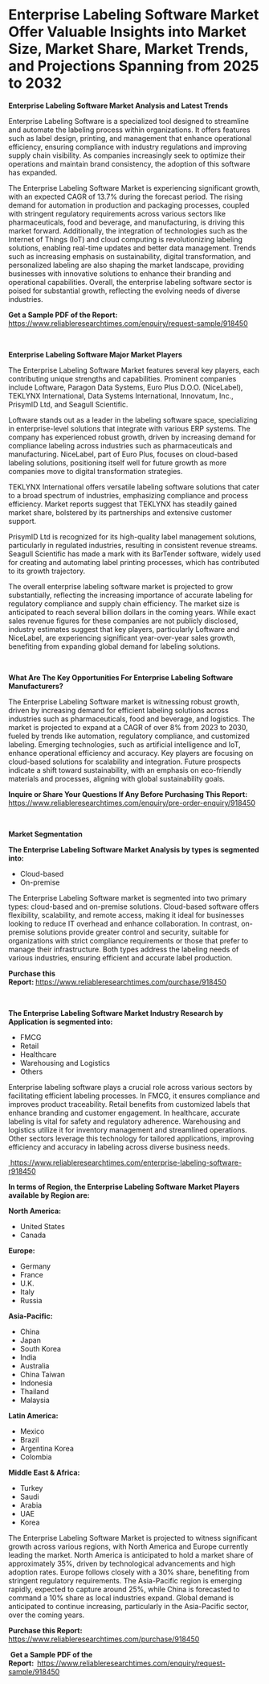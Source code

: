 <p><h1>Enterprise Labeling Software Market Offer Valuable Insights into Market Size, Market Share, Market Trends, and Projections Spanning from 2025 to 2032</h1></p><p><strong>Enterprise Labeling Software Market Analysis and Latest Trends</strong></p>
<p><p>Enterprise Labeling Software is a specialized tool designed to streamline and automate the labeling process within organizations. It offers features such as label design, printing, and management that enhance operational efficiency, ensuring compliance with industry regulations and improving supply chain visibility. As companies increasingly seek to optimize their operations and maintain brand consistency, the adoption of this software has expanded.</p><p>The Enterprise Labeling Software Market is experiencing significant growth, with an expected CAGR of 13.7% during the forecast period. The rising demand for automation in production and packaging processes, coupled with stringent regulatory requirements across various sectors like pharmaceuticals, food and beverage, and manufacturing, is driving this market forward. Additionally, the integration of technologies such as the Internet of Things (IoT) and cloud computing is revolutionizing labeling solutions, enabling real-time updates and better data management. Trends such as increasing emphasis on sustainability, digital transformation, and personalized labeling are also shaping the market landscape, providing businesses with innovative solutions to enhance their branding and operational capabilities. Overall, the enterprise labeling software sector is poised for substantial growth, reflecting the evolving needs of diverse industries.</p></p>
<p><strong>Get a Sample PDF of the Report:&nbsp;</strong> <a href="https://www.reliableresearchtimes.com/enquiry/request-sample/918450?utm_campaign=3202&utm_medium=2&utm_source=Github&utm_content=ia&utm_term=18042025&utm_id=enterprise-labeling-software">https://www.reliableresearchtimes.com/enquiry/request-sample/918450</a></p>
<p>&nbsp;</p>
<p><strong>Enterprise Labeling Software Major Market Players</strong></p>
<p><p>The Enterprise Labeling Software Market features several key players, each contributing unique strengths and capabilities. Prominent companies include Loftware, Paragon Data Systems, Euro Plus D.O.O. (NiceLabel), TEKLYNX International, Data Systems International, Innovatum, Inc., PrisymID Ltd, and Seagull Scientific.</p><p>Loftware stands out as a leader in the labeling software space, specializing in enterprise-level solutions that integrate with various ERP systems. The company has experienced robust growth, driven by increasing demand for compliance labeling across industries such as pharmaceuticals and manufacturing. NiceLabel, part of Euro Plus, focuses on cloud-based labeling solutions, positioning itself well for future growth as more companies move to digital transformation strategies.</p><p>TEKLYNX International offers versatile labeling software solutions that cater to a broad spectrum of industries, emphasizing compliance and process efficiency. Market reports suggest that TEKLYNX has steadily gained market share, bolstered by its partnerships and extensive customer support.</p><p>PrisymID Ltd is recognized for its high-quality label management solutions, particularly in regulated industries, resulting in consistent revenue streams. Seagull Scientific has made a mark with its BarTender software, widely used for creating and automating label printing processes, which has contributed to its growth trajectory.</p><p>The overall enterprise labeling software market is projected to grow substantially, reflecting the increasing importance of accurate labeling for regulatory compliance and supply chain efficiency. The market size is anticipated to reach several billion dollars in the coming years. While exact sales revenue figures for these companies are not publicly disclosed, industry estimates suggest that key players, particularly Loftware and NiceLabel, are experiencing significant year-over-year sales growth, benefiting from expanding global demand for labeling solutions.</p></p>
<p>&nbsp;</p>
<p><strong>What Are The Key Opportunities For Enterprise Labeling Software Manufacturers?</strong></p>
<p><p>The Enterprise Labeling Software market is witnessing robust growth, driven by increasing demand for efficient labeling solutions across industries such as pharmaceuticals, food and beverage, and logistics. The market is projected to expand at a CAGR of over 8% from 2023 to 2030, fueled by trends like automation, regulatory compliance, and customized labeling. Emerging technologies, such as artificial intelligence and IoT, enhance operational efficiency and accuracy. Key players are focusing on cloud-based solutions for scalability and integration. Future prospects indicate a shift toward sustainability, with an emphasis on eco-friendly materials and processes, aligning with global sustainability goals.</p></p>
<p><strong>Inquire or Share Your Questions If Any Before Purchasing This Report:</strong> <a href="https://www.reliableresearchtimes.com/enquiry/pre-order-enquiry/918450?utm_campaign=3202&utm_medium=2&utm_source=Github&utm_content=ia&utm_term=18042025&utm_id=enterprise-labeling-software">https://www.reliableresearchtimes.com/enquiry/pre-order-enquiry/918450</a></p>
<p>&nbsp;</p>
<p><strong>Market Segmentation</strong></p>
<p><strong>The Enterprise Labeling Software Market Analysis by types is segmented into:</strong></p>
<p><ul><li>Cloud-based</li><li>On-premise</li></ul></p>
<p><p>The Enterprise Labeling Software market is segmented into two primary types: cloud-based and on-premise solutions. Cloud-based software offers flexibility, scalability, and remote access, making it ideal for businesses looking to reduce IT overhead and enhance collaboration. In contrast, on-premise solutions provide greater control and security, suitable for organizations with strict compliance requirements or those that prefer to manage their infrastructure. Both types address the labeling needs of various industries, ensuring efficient and accurate label production.</p></p>
<p><strong>Purchase this Report:&nbsp;</strong><a href="https://www.reliableresearchtimes.com/purchase/918450?utm_campaign=3202&utm_medium=2&utm_source=Github&utm_content=ia&utm_term=18042025&utm_id=enterprise-labeling-software">https://www.reliableresearchtimes.com/purchase/918450</a></p>
<p>&nbsp;</p>
<p><strong>The Enterprise Labeling Software Market Industry Research by Application is segmented into:</strong></p>
<p><ul><li>FMCG</li><li>Retail</li><li>Healthcare</li><li>Warehousing and Logistics</li><li>Others</li></ul></p>
<p><p>Enterprise labeling software plays a crucial role across various sectors by facilitating efficient labeling processes. In FMCG, it ensures compliance and improves product traceability. Retail benefits from customized labels that enhance branding and customer engagement. In healthcare, accurate labeling is vital for safety and regulatory adherence. Warehousing and logistics utilize it for inventory management and streamlined operations. Other sectors leverage this technology for tailored applications, improving efficiency and accuracy in labeling across diverse business needs.</p></p>
<p><a href="https://www.reliableresearchtimes.com/enterprise-labeling-software-r918450?utm_campaign=3202&utm_medium=2&utm_source=Github&utm_content=ia&utm_term=18042025&utm_id=enterprise-labeling-software">&nbsp;https://www.reliableresearchtimes.com/enterprise-labeling-software-r918450</a></p>
<p><strong>In terms of Region, the Enterprise Labeling Software Market Players available by Region are:</strong></p>
<p>
    <p> <strong> North America: </strong>
        <ul>
            <li>United States</li>
            <li>Canada</li>
        </ul>
        </p> 
    <p> <strong> Europe: </strong>
        <ul>
            <li>Germany</li>
            <li>France</li>
            <li>U.K.</li>
            <li>Italy</li>
            <li>Russia</li>
        </ul>
        </p> 
    <p> <strong> Asia-Pacific: </strong>
        <ul>
            <li>China</li>
            <li>Japan</li>
            <li>South Korea</li>
            <li>India</li>
            <li>Australia</li>
            <li>China Taiwan</li>
            <li>Indonesia</li>
            <li>Thailand</li>
            <li>Malaysia</li>
        </ul>
        </p> 
    <p> <strong> Latin America: </strong>
        <ul>
            <li>Mexico</li>
            <li>Brazil</li>
            <li>Argentina Korea</li>
            <li>Colombia</li>
        </ul>
        </p> 
    <p> <strong> Middle East & Africa: </strong>
        <ul>
            <li>Turkey</li>
            <li>Saudi</li>
            <li>Arabia</li>
            <li>UAE</li>
            <li>Korea</li>
        </ul>
    </p>
    </p>
<p><p>The Enterprise Labeling Software Market is projected to witness significant growth across various regions, with North America and Europe currently leading the market. North America is anticipated to hold a market share of approximately 35%, driven by technological advancements and high adoption rates. Europe follows closely with a 30% share, benefiting from stringent regulatory requirements. The Asia-Pacific region is emerging rapidly, expected to capture around 25%, while China is forecasted to command a 10% share as local industries expand. Global demand is anticipated to continue increasing, particularly in the Asia-Pacific sector, over the coming years.</p></p>
<p><strong>Purchase this Report: </strong><a href="https://www.reliableresearchtimes.com/purchase/918450?utm_campaign=3202&utm_medium=2&utm_source=Github&utm_content=ia&utm_term=18042025&utm_id=enterprise-labeling-software">https://www.reliableresearchtimes.com/purchase/918450</a></p>
<p>&nbsp;<strong>Get a Sample PDF of the Report:&nbsp;&nbsp;</strong><a href="https://www.reliableresearchtimes.com/enquiry/request-sample/918450?utm_campaign=3202&utm_medium=2&utm_source=Github&utm_content=ia&utm_term=18042025&utm_id=enterprise-labeling-software">https://www.reliableresearchtimes.com/enquiry/request-sample/918450</a></p>
<p><strong></strong></p>
<p><p></p><p></p><p></p></p>